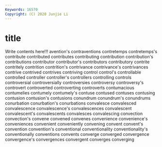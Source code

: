 ```yaml
---
Keywords: 16570
Copyright: (C) 2020 Junjie Li
---
```


# title

Write contents here!!!
avention's 
contraventions 
contretemps 
contretemps's 
contribute 
contributed 
contributes 
contributing 
contribution
contribution's 
contributions 
contributor 
contributor's 
contributors 
contributory 
contrite 
contritely 
contrition 
contrition's
contrivance 
contrivance's 
contrivances 
contrive 
contrived 
contrives 
contriving 
control 
control's 
controllable
controlled 
controller 
controller's 
controllers 
controlling 
controls 
controversial 
controversially 
controversies 
controversy
controversy's 
controvert 
controverted 
controverting 
controverts 
contumacious 
contumelies 
contumely 
contumely's 
contuse
contused 
contuses 
contusing 
contusion 
contusion's 
contusions 
conundrum 
conundrum's 
conundrums 
conurbation
conurbation's 
conurbations 
convalesce 
convalesced 
convalescence 
convalescence's 
convalescences 
convalescent 
convalescent's 
convalescents
convalesces 
convalescing 
convection 
convection's 
convene 
convened 
convenes 
convenience 
convenience's 
conveniences
convenient 
conveniently 
convening 
convent 
convent's 
convention 
convention's 
conventional 
conventionality 
conventionality's
conventionally 
conventions 
convents 
converge 
converged 
convergence 
convergence's 
convergences 
convergent 
converges
converging 
